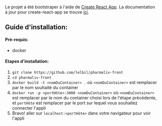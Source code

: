 Le projet a été bootstraper à l'aide de [Create React App](https://github.com/facebookincubator/create-react-app).
La documentation à jour pour create-react-app se trouve [ici](https://github.com/facebookincubator/create-react-app/blob/master/packages/react-scripts/template/README.md).

## Guide d'installation:

  #### Pré-requis: 
  * docker
  
  #### Etapes d'installation:  
  1. ```git clone https://github.com/lelbil/pharmaliv-front```
  2. ```cd pharmaliv-front```
  3. ```docker build -t <nomDuContainer> .``` où `<nomDuContainer>` est remplacer par le nom souhaité du container
  4. ```docker run -p <portHôte>:3000 <nomDuContainer>``` où `<nomDuContainer>` est remplacer par le nom du container choisi lors de l'étape précédente, et `portHôte` est remplacer par le port sur lequel vous souhaitez connecter l'appli
  5. Bravo! aller sur `localhost:<portHôte>` dans votre navigateur pour voir l'appli
